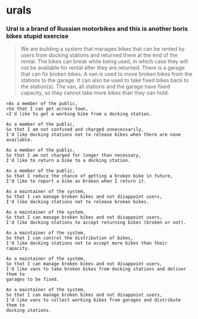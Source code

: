 # urals

### **Ural** is a brand of Russian motorbikes and this is another boris bikes stupid exercise

>We are building a system that manages bikes that can be rented by users from docking stations and returned there at the end of the rental. The bikes can break while being used, in which case they will not be available for rental after they are returned. There is a garage that can fix broken bikes. A van is used to move broken bikes from the stations to the garage. It can also be used to take fixed bikes back to the station(s). The van, all stations and the garage have fixed capacity, so they cannot take more bikes than they can hold.

``` 
>As a member of the public,
>So that I can get across town,
>I'd like to get a working bike from a docking station.

As a member of the public,
So that I am not confused and charged unnecessarily,
I'd like docking stations not to release bikes when there are none available.

As a member of the public,
So that I am not charged for longer than necessary,
I'd like to return a bike to a docking station.

As a member of the public,
So that I reduce the chance of getting a broken bike in future,
I'd like to report a bike as broken when I return it.

As a maintainer of the system,
So that I can manage broken bikes and not disappoint users,
I'd like docking stations not to release broken bikes.

As a maintainer of the system,
So that I can manage broken bikes and not disappoint users,
I'd like docking stations to accept returning bikes (broken or not).

As a maintainer of the system,
So that I can control the distribution of bikes,
I'd like docking stations not to accept more bikes than their capacity.

As a maintainer of the system,
So that I can manage broken bikes and not disappoint users,
I'd like vans to take broken bikes from docking stations and deliver them to 
garages to be fixed.

As a maintainer of the system,
So that I can manage broken bikes and not disappoint users,
I'd like vans to collect working bikes from garages and distribute them to 
docking stations.
```
